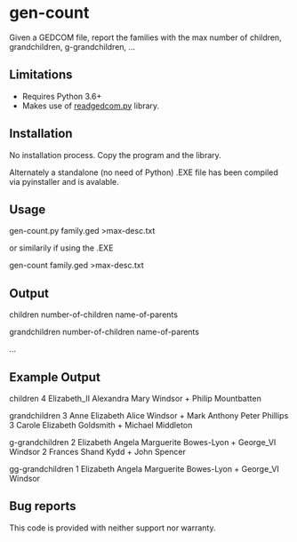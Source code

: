 # gen-count
Given a GEDCOM file, report the families with the max number of children, grandchildren, g-grandchildren, ... 

## Limitations

- Requires Python 3.6+
- Makes use of [readgedcom.py](https://github.com/johnandrea/readgedcom) library.

## Installation

No installation process. Copy the program and the library.

Alternately a standalone (no need of Python) .EXE file has been compiled via pyinstaller and is avalable.

## Usage

gen-count.py family.ged >max-desc.txt

or similarily if using the .EXE

gen-count family.ged >max-desc.txt

## Output

children
number-of-children  name-of-parents

grandchildren
number-of-children name-of-parents

...

## Example Output

children
4 Elizabeth_II Alexandra Mary Windsor + Philip Mountbatten

grandchildren
3 Anne Elizabeth Alice Windsor + Mark Anthony Peter Phillips
3 Carole Elizabeth Goldsmith + Michael Middleton

g-grandchildren
2 Elizabeth Angela Marguerite Bowes-Lyon + George_VI Windsor
2 Frances Shand Kydd + John Spencer

gg-grandchildren
1 Elizabeth Angela Marguerite Bowes-Lyon + George_VI Windsor

## Bug reports

This code is provided with neither support nor warranty.
